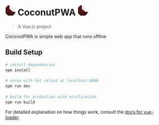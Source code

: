 # ![image](https://raw.githubusercontent.com/Ivkaa/CoconutPWA/master/src/assets/img/icons/icon-32x32.png) CoconutPWA ![image](https://raw.githubusercontent.com/Ivkaa/CoconutPWA/master/src/assets/img/icons/icon-32x32.png)

> A Vue.js project

CoconutPWA is simple web app that runs offline

## Build Setup

``` bash
# install dependencies
npm install

# serve with hot reload at localhost:8080
npm run dev

# build for production with minification
npm run build
```

For detailed explanation on how things work, consult the [docs for vue-loader](http://vuejs.github.io/vue-loader).
